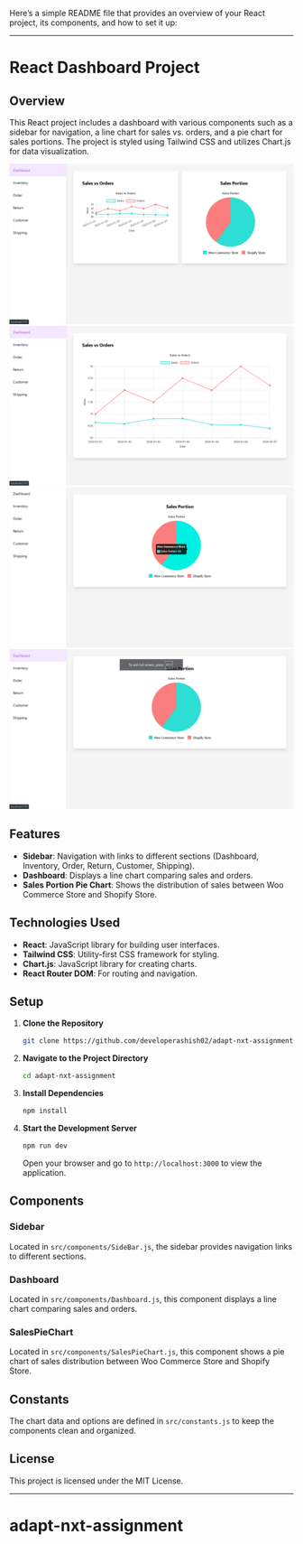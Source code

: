 Here’s a simple README file that provides an overview of your React project, its components, and how to set it up:

---

# React Dashboard Project

## Overview

This React project includes a dashboard with various components such as a sidebar for navigation, a line chart for sales vs. orders, and a pie chart for sales portions. The project is styled using Tailwind CSS and utilizes Chart.js for data visualization.

![alt text](image-1.png)
![alt text](image-2.png)
![alt text](image-3.png)
![alt text](image-4.png)

## Features

- **Sidebar**: Navigation with links to different sections (Dashboard, Inventory, Order, Return, Customer, Shipping).
- **Dashboard**: Displays a line chart comparing sales and orders.
- **Sales Portion Pie Chart**: Shows the distribution of sales between Woo Commerce Store and Shopify Store.

## Technologies Used

- **React**: JavaScript library for building user interfaces.
- **Tailwind CSS**: Utility-first CSS framework for styling.
- **Chart.js**: JavaScript library for creating charts.
- **React Router DOM**: For routing and navigation.

## Setup

1. **Clone the Repository**

   ```bash
   git clone https://github.com/developerashish02/adapt-nxt-assignment.git
   ```

2. **Navigate to the Project Directory**

   ```bash
   cd adapt-nxt-assignment
   ```

3. **Install Dependencies**

   ```bash
   npm install
   ```

4. **Start the Development Server**

   ```bash
   npm run dev
   ```

   Open your browser and go to `http://localhost:3000` to view the application.

## Components

### Sidebar

Located in `src/components/SideBar.js`, the sidebar provides navigation links to different sections.

### Dashboard

Located in `src/components/Dashboard.js`, this component displays a line chart comparing sales and orders.

### SalesPieChart

Located in `src/components/SalesPieChart.js`, this component shows a pie chart of sales distribution between Woo Commerce Store and Shopify Store.

## Constants

The chart data and options are defined in `src/constants.js` to keep the components clean and organized.

## License

This project is licensed under the MIT License.

---

# adapt-nxt-assignment
